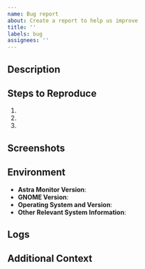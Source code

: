 ```yaml
---
name: Bug report
about: Create a report to help us improve
title: ''
labels: bug
assignees: ''
---
```


## Description

<!-- A clear and detailed description of what the bug is. Include what you expected to happen and what actually happened. -->

## Steps to Reproduce

<!-- Steps to reproduce the behavior: -->

1.
2.
3. <!-- Add more steps if necessary -->

## Screenshots

<!-- If applicable, add screenshots to help explain your problem. -->

## Environment

<!-- Please complete the following information -->

- **Astra Monitor Version**:
- **GNOME Version**:
- **Operating System and Version**:
- **Other Relevant System Information**:

## Logs

<!-- Include relevant logs or error messages if available. -->

## Additional Context

<!-- Add any other context about the problem here. -->
